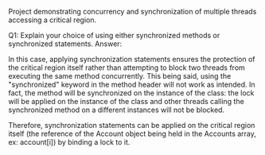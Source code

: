 Project demonstrating concurrency and synchronization of multiple threads accessing a critical region.

Q1: Explain your choice of using either synchronized methods or synchronized statements. 
Answer: 

  In this case, applying synchronization statements ensures the protection of the critical region itself rather than attempting to block two threads from executing the same method concurrently. 
This being said, using the "synchronized" keyword in the method header will not work as intended. In fact, the method will be synchronized on the instance of the class: the lock will be applied on the instance of the class and other threads calling the synchronized method on a different instances will not be blocked.

  Therefore, synchronization statements can be applied on the critical region itself (the reference of the Account object being held in the Accounts array, ex: account[i]) by binding a lock to it.
